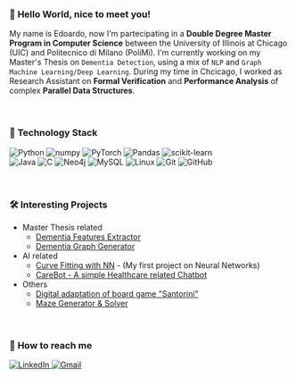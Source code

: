 ### <p align="left" style="font-weight:bold">👋 <b>Hello World, nice to meet you!</b><p>
My name is Edoardo, now I'm partecipating in a **Double Degree Master Program in Computer Science** between the University of Illinois at Chicago (UIC) and Politecnico di Milano (PoliMi). I'm currently working on my Master's Thesis on `Dementia Detection`, using a mix of `NLP` and `Graph Machine Learning/Deep Learning`. During my time in Chcicago, I worked as Research Assistant on **Formal Verification** and **Performance Analysis** of complex **Parallel Data Structures**.
<br /><br /><br />

### <p align="left" style="font-weight:bold">💼 <b>Technology Stack</b><p>
<div align="left">
 <img src="https://img.shields.io/badge/python-3670A0?style=for-the-badge&logo=python&logoColor=ffdd54" alt="Python">
 <img src="https://img.shields.io/badge/numpy-%23013243.svg?style=for-the-badge&logo=numpy&logoColor=white" alt="numpy">
 <img src="https://img.shields.io/badge/PyTorch-%23EE4C2C.svg?style=for-the-badge&logo=PyTorch&logoColor=white" alt="PyTorch">
 <img src="https://img.shields.io/badge/pandas-%23150458.svg?style=for-the-badge&logo=pandas&logoColor=white" alt="Pandas">
 <img src="https://img.shields.io/badge/scikit--learn-%23F7931E.svg?style=for-the-badge&logo=scikit-learn&logoColor=white" alt="scikit-learn">
</div>

<div align="left">
 <img src="https://img.shields.io/badge/java-%23ED8B00.svg?style=for-the-badge&logo=java&logoColor=white" alt="Java">
 <img src="https://img.shields.io/badge/c-%2300599C.svg?style=for-the-badge&logo=c&logoColor=white" alt="C">
 <img src="https://img.shields.io/badge/Neo4j-008CC1?style=for-the-badge&logo=neo4j&logoColor=white" alt="Neo4j">
 <img src="https://img.shields.io/badge/mysql-%2300f.svg?style=for-the-badge&logo=mysql&logoColor=white" alt="MySQL">
 <img src="https://img.shields.io/badge/Linux-FCC624?style=for-the-badge&logo=linux&logoColor=black" alt="Linux">
 <img src="https://img.shields.io/badge/git-%23F05033.svg?style=for-the-badge&logo=git&logoColor=white" alt="Git">
 <img src="https://img.shields.io/badge/github-%23121011.svg?style=for-the-badge&logo=github&logoColor=white" alt="GitHub">
</div>
<br /><br />
  
### <p align="left" style="font-weight:bold">🛠️ <b>Interesting Projects</b><p>
 - Master Thesis related
   - [Dementia Features Extractor](https://github.com/EdoStoppa/Dementia_Features_Extractor)
   - [Dementia Graph Generator](https://github.com/EdoStoppa/Dementia_Graph_Generator)
 - AI related
   - [Curve Fitting with NN](https://github.com/EdoStoppa/CurveFIT) - (My first project on Neural Networks)
   - [CareBot - A simple Healthcare related Chatbot](https://github.com/EdoStoppa/CareBot)
 - Others
   - [Digital adaptation of board game "Santorini"](https://github.com/EdoStoppa/Santorini)
   - [Maze Generator & Solver](https://github.com/EdoStoppa/MazeVisualizer)
<br /><br /><br />


### <p align="left" style="font-weight:bold">📧 <b>How to reach me</b><p> 
<div align="left">
  <a href="https://www.linkedin.com/in/edostoppa/">
    <img src="https://img.shields.io/badge/linkedin-%230077B5.svg?style=for-the-badge&logo=linkedin&logoColor=white" alt="LinkedIn">
  </a>
  <a href="mailto:stoppa.edoardo98@gmail,com">
    <img src="https://img.shields.io/badge/Gmail-D14836?style=for-the-badge&logo=gmail&logoColor=white" alt="Gmail">
  </a>
</div>


  
  
<!--
**EdoStoppa/EdoStoppa** is a ✨ _special_ ✨ repository because its `README.md` (this file) appears on your GitHub profile.

Here are some ideas to get you started:

- 🔭 I’m currently working on ...
- 🌱 I’m currently learning ...
- 👯 I’m looking to collaborate on ...
- 🤔 I’m looking for help with ...
- 💬 Ask me about ...
- 📫 How to reach me: ...
- 😄 Pronouns: ...
- ⚡ Fun fact: ...
-->
